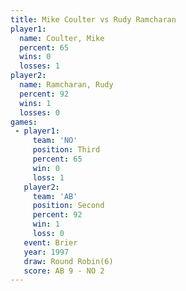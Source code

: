 ```yaml
---
title: Mike Coulter vs Rudy Ramcharan
player1:               
  name: Coulter, Mike  
  percent: 65          
  wins: 0              
  losses: 1            
player2:               
  name: Ramcharan, Rudy
  percent: 92          
  wins: 1              
  losses: 0            
games:
 - player1:         
     team: 'NO'     
     position: Third
     percent: 65    
     win: 0         
     loss: 1        
   player2:          
     team: 'AB'      
     position: Second
     percent: 92     
     win: 1          
     loss: 0         
   event: Brier        
   year: 1997          
   draw: Round Robin(6)
   score: AB 9 - NO 2  
---
```

